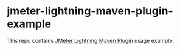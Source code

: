 # jmeter-lightning-maven-plugin-example
This repo contains [JMeter Lightning Maven Plugin](https://github.com/automatictester/lightning) usage example.
